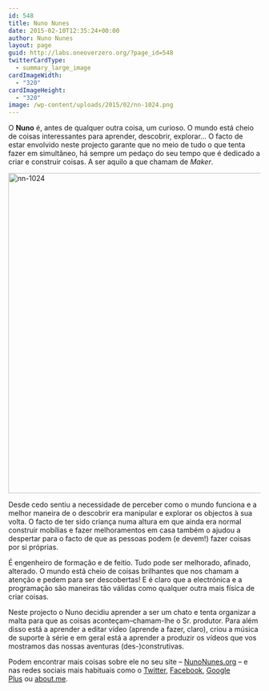 ```yaml
---
id: 548
title: Nuno Nunes
date: 2015-02-10T12:35:24+00:00
author: Nuno Nunes
layout: page
guid: http://labs.oneoverzero.org/?page_id=548
twitterCardType:
  - summary_large_image
cardImageWidth:
  - "320"
cardImageHeight:
  - "320"
image: /wp-content/uploads/2015/02/nn-1024.png
---
```

O **Nuno** é, antes de qualquer outra coisa, um curioso. O mundo está cheio de coisas interessantes para aprender, descobrir, explorar&#8230; O facto de estar envolvido neste projecto garante que no meio de tudo o que tenta fazer em simultâneo, há sempre um pedaço do seu tempo que é dedicado a criar e construir coisas. A ser aquilo a que chamam de _Maker_.

[<img class="aligncenter wp-image-549 size-large" src="http://labs.oneoverzero.org/wp-content/uploads/2015/02/nn-1024-1024x1024.png" alt="nn-1024" width="640" height="640" srcset="http://labs.oneoverzero.org/wp-content/uploads/2015/02/nn-1024.png 1024w, http://labs.oneoverzero.org/wp-content/uploads/2015/02/nn-1024-150x150.png 150w, http://labs.oneoverzero.org/wp-content/uploads/2015/02/nn-1024-300x300.png 300w, http://labs.oneoverzero.org/wp-content/uploads/2015/02/nn-1024-280x280.png 280w" sizes="(max-width: 640px) 100vw, 640px" />](http://labs.oneoverzero.org/nuno-nunes)

Desde cedo sentiu a necessidade de perceber como o mundo funciona e a melhor maneira de o descobrir era manipular e explorar os objectos à sua volta. O facto de ter sido criança numa altura em que ainda era normal construir mobílias e fazer melhoramentos em casa também o ajudou a despertar para o facto de que as pessoas podem (e devem!) fazer coisas por si próprias.

É engenheiro de formação e de feitio. Tudo pode ser melhorado, afinado, alterado. O mundo está cheio de coisas brilhantes que nos chamam a atenção e pedem para ser descobertas! E é claro que a electrónica e a programação são maneiras tão válidas como qualquer outra mais física de criar coisas.

Neste projecto o Nuno decidiu aprender a ser um chato e tenta organizar a malta para que as coisas aconteçam–chamam-lhe o Sr. produtor. Para além disso está a aprender a editar vídeo (aprende a fazer, claro), criou a música de suporte à série e em geral está a aprender a produzir os vídeos que vos mostramos das nossas aventuras (des-)construtivas.

Podem encontrar mais coisas sobre ele no seu site – [NunoNunes.org](http://nunonunes.org/ "NunoNunes.org") – e nas redes sociais mais habituais como o [Twitter](http://twitter.com/gambuzino "Nuno Nunes no Twitter"), [Facebook](https://www.facebook.com/nunofmnunes "Nuno Nunes no Facebook"), [Google Plus](https://plus.google.com/+NunoNunesPt/posts "Nuno Nunes no Google Plus") ou [about.me](http://about.me/nunonunes "Nuno Nunes no about.me").